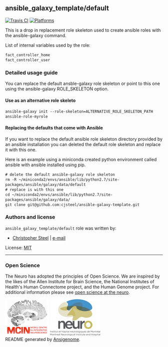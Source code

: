 ## ansible_galaxy_template/default

<!-- This file was generated by Ansigenome. Do not edit this file directly but
     instead have a look at the files in the ./meta/ directory. -->

[![Travis CI](http://img.shields.io/travis/csteel/ansible-roleansible_galaxy_template/default.svg?style=flat)](http://travis-ci.org/csteel/ansible-roleansible_galaxy_template/default)
[![Platforms](http://img.shields.io/badge/platforms-debian%20/%20ubuntu-lightgrey.svg?style=flat)](#)


This is a drop in replacement role skeleton used to create ansible roles with the ansible-galaxy command.



List of internal variables used by the role:

    fact_controller_home
    fact_controller_user

### Detailed usage guide

You can replace the default ansble-galaxy role skeleton or point to this one using the ansible-galaxy ROLE_SKELETON option.

#### Use as an alternative role skeleto

```shell
ansible-galaxy init --role-skeleton=ALTERNATIVE_ROLE_SKELETON_PATH ansible-role-myrole
```

#### Replacing the defaults that come with Ansible

If you want to replace the default ansible role skeleton directory provided by an ansible installation you can deleted the default role skeleton and replace it with this one.

Here is an example using a miniconda created python environment called ansible with ansible installed using pip.

```shell
# delete the default ansible-galaxy role skeleton
rm -R ~/miniconda2/envs/ansible/lib/python2.7/site-packages/ansible/galaxy/data/default
# replace is with this one
cd ~/miniconda2/envs/ansible/lib/python2.7/site-packages/ansible/galaxy/data/
git clone git@github.com:cjsteel/ansible-galaxy-template.git
```


### Authors and license

`ansible_galaxy_template/default` role was written by:

- [Christopher Steel](http://mcin-cnim.ca/) | [e-mail](mailto:christopher.steel@mcgill.ca)

License: [MIT](https://tldrlegal.com/license/mit-license)

***
### Open Science

The Neuro has adopted the principles of Open Science. We are inspired by the likes of the Allen Institute for Brain Science, the National Institutes of Health's Human Connectome project, and the Human Genome project. For additional information please see [open science at the neuro](https://www.mcgill.ca/neuro/open-science-0).

![MCIN](imgs/mcin-logo-brain-140x116.png)          ![neuro](imgs/neuro-logo-160x116.png)  
README generated by [Ansigenome](https://github.com/nickjj/ansigenome/).
